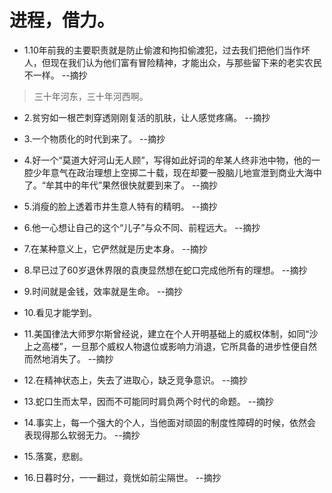 # 进程，借力。

- 1.10年前我的主要职责就是防止偷渡和拘扣偷渡犯，过去我们把他们当作坏人，但现在我们认为他们富有冒险精神，才能出众，与那些留下来的老实农民不一样。 --摘抄

>三十年河东，三十年河西啊。

- 2.贫穷如一根芒刺穿透刚刚复活的肌肤，让人感觉疼痛。 --摘抄

- 3.一个物质化的时代到来了。 --摘抄

- 4.好一个“莫道大好河山无人顾”，写得如此好词的牟某人终非池中物，他的一腔少年意气在政治理想上空掷二十载，现在却要一股脑儿地宣泄到商业大海中了。“牟其中的年代”果然很快就要到来了。 --摘抄

- 5.消瘦的脸上透着市井生意人特有的精明。 --摘抄

- 6.他一心想让自己的这个“儿子”与众不同、前程远大。 --摘抄

- 7.在某种意义上，它俨然就是历史本身。 --摘抄

- 8.早已过了60岁退休界限的袁庚显然想在蛇口完成他所有的理想。 --摘抄

- 9.时间就是金钱，效率就是生命。 --摘抄

- 10.看见才能学到。

- 11.美国律法大师罗尔斯曾经说，建立在个人开明基础上的威权体制，如同“沙上之高楼”，一旦那个威权人物退位或影响力消退，它所具备的进步性便自然而然地消失了。 --摘抄

- 12.在精神状态上，失去了进取心，缺乏竞争意识。 --摘抄

- 13.蛇口生而太早，因而不可能同时肩负两个时代的命题。 --摘抄

- 14.事实上，每一个强大的个人，当他面对顽固的制度性障碍的时候，依然会表现得那么软弱无力。 --摘抄

- 15.落寞，悲剧。

- 16.日暮时分，一一翻过，竟恍如前尘隔世。 --摘抄
